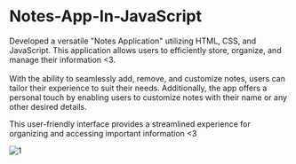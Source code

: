# Notes-App-In-JavaScript
Developed a versatile "Notes Application" utilizing HTML, CSS, and JavaScript. This application allows users to efficiently store, organize, and manage their information <3. <br><br>
With the ability to seamlessly add, remove, and customize notes, users can tailor their experience to suit their needs. Additionally, the app offers a personal touch by enabling users to customize notes with their name or any other desired details.<br>

This user-friendly interface provides a streamlined experience for organizing and accessing important information <3

![1](https://github.com/arqamcodes/Notes-App-In-JavaScript/assets/68507521/087a7411-b993-47b7-a4f7-83c8dabf54ed)

